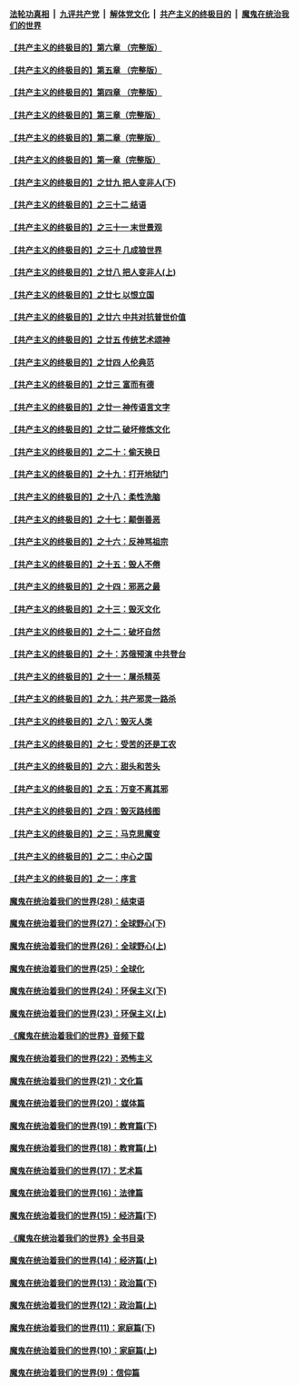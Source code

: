####  [法轮功真相](../../../../basic/blob/master/README.md?t=04021830) &nbsp;|&nbsp; [九评共产党](../../../../9ping.md/blob/master/README.md?t=04021830) &nbsp;|&nbsp; [解体党文化](../../../../jtdwh.md/blob/master/README.md?t=04021830)  &nbsp;|&nbsp; [共产主义的终极目的](../../../../gczydzjmd.md/blob/master/README.md?t=04021830) &nbsp;|&nbsp; [魔鬼在统治我们的世界](../../../../mgztzwmdsj.md/blob/master/README.md?t=04021830) 

#### [【共产主义的终极目的】第六章 （完整版）](../pages/nsc422/n11428913.md?t=04021830) 

#### [【共产主义的终极目的】第五章 （完整版）](../pages/nsc422/n11428912.md?t=04021830) 

#### [【共产主义的终极目的】第四章 （完整版）](../pages/nsc422/n11428907.md?t=04021830) 

#### [【共产主义的终极目的】第三章（完整版）](../pages/nsc422/n11428848.md?t=04021830) 

#### [【共产主义的终极目的】第二章（完整版）](../pages/nsc422/n11428831.md?t=04021830) 

#### [【共产主义的终极目的】第一章（完整版）](../pages/nsc422/n11417651.md?t=04021830) 

#### [【共产主义的终极目的】之廿九 把人变非人(下)](../pages/nsc422/n11344140.md?t=04021830) 

#### [【共产主义的终极目的】之三十二 结语](../pages/nsc422/n11360535.md?t=04021830) 

#### [【共产主义的终极目的】之三十一 末世景观](../pages/nsc422/n11351129.md?t=04021830) 

#### [【共产主义的终极目的】之三十 几成狼世界](../pages/nsc422/n11348280.md?t=04021830) 

#### [【共产主义的终极目的】之廿八 把人变非人(上)](../pages/nsc422/n11340492.md?t=04021830) 

#### [【共产主义的终极目的】之廿七 以恨立国](../pages/nsc422/n11336944.md?t=04021830) 

#### [【共产主义的终极目的】之廿六 中共对抗普世价值](../pages/nsc422/n11324785.md?t=04021830) 

#### [【共产主义的终极目的】之廿五 传统艺术颂神](../pages/nsc422/n11296396.md?t=04021830) 

#### [【共产主义的终极目的】之廿四 人伦典范](../pages/nsc422/n11296397.md?t=04021830) 

#### [【共产主义的终极目的】之廿三 富而有德](../pages/nsc422/n11283598.md?t=04021830) 

#### [【共产主义的终极目的】之廿一 神传语言文字](../pages/nsc422/n11263265.md?t=04021830) 

#### [【共产主义的终极目的】之廿二 破坏修炼文化](../pages/nsc422/n11245728.md?t=04021830) 

#### [【共产主义的终极目的】之二十：偷天换日](../pages/nsc422/n11238846.md?t=04021830) 

#### [【共产主义的终极目的】之十九：打开地狱门](../pages/nsc422/n11206376.md?t=04021830) 

#### [【共产主义的终极目的】之十八：柔性洗脑](../pages/nsc422/n11199994.md?t=04021830) 

#### [【共产主义的终极目的】之十七：颠倒善恶](../pages/nsc422/n11179782.md?t=04021830) 

#### [【共产主义的终极目的】之十六：反神骂祖宗](../pages/nsc422/n11166798.md?t=04021830) 

#### [【共产主义的终极目的】之十五：毁人不倦](../pages/nsc422/n11166792.md?t=04021830) 

#### [【共产主义的终极目的】之十四：邪恶之最](../pages/nsc422/n11150249.md?t=04021830) 

#### [【共产主义的终极目的】之十三：毁灭文化](../pages/nsc422/n11135227.md?t=04021830) 

#### [【共产主义的终极目的】之十二：破坏自然](../pages/nsc422/n11135214.md?t=04021830) 

#### [【共产主义的终极目的】之十：苏俄预演 中共登台](../pages/nsc422/n11118424.md?t=04021830) 

#### [【共产主义的终极目的】之十一：屠杀精英](../pages/nsc422/n11118442.md?t=04021830) 

#### [【共产主义的终极目的】之九：共产邪灵一路杀](../pages/nsc422/n11114139.md?t=04021830) 

#### [【共产主义的终极目的】之八：毁灭人类](../pages/nsc422/n11108503.md?t=04021830) 

#### [【共产主义的终极目的】之七：受苦的还是工农](../pages/nsc422/n11101809.md?t=04021830) 

#### [【共产主义的终极目的】之六：甜头和苦头](../pages/nsc422/n11096971.md?t=04021830) 

#### [【共产主义的终极目的】之五：万变不离其邪](../pages/nsc422/n11091285.md?t=04021830) 

#### [【共产主义的终极目的】之四：毁灭路线图](../pages/nsc422/n11086284.md?t=04021830) 

#### [【共产主义的终极目的】之三：马克思魔变](../pages/nsc422/n11061941.md?t=04021830) 

#### [【共产主义的终极目的】之二：中心之国](../pages/nsc422/n11047728.md?t=04021830) 

#### [【共产主义的终极目的】之一：序言](../pages/nsc422/n11086077.md?t=04021830) 

#### [魔鬼在统治着我们的世界(28)：结束语](../pages/nsc422/n10936246.md?t=04021830) 

#### [魔鬼在统治着我们的世界(27)：全球野心(下)](../pages/nsc422/n10928319.md?t=04021830) 

#### [魔鬼在统治着我们的世界(26)：全球野心(上)](../pages/nsc422/n10900318.md?t=04021830) 

#### [魔鬼在统治着我们的世界(25)：全球化](../pages/nsc422/n10788205.md?t=04021830) 

#### [魔鬼在统治着我们的世界(24)：环保主义(下)](../pages/nsc422/n10695307.md?t=04021830) 

#### [魔鬼在统治着我们的世界(23)：环保主义(上)](../pages/nsc422/n10688613.md?t=04021830) 

#### [《魔鬼在统治着我们的世界》音频下载](../pages/nsc422/n10635553.md?t=04021830) 

#### [魔鬼在统治着我们的世界(22)：恐怖主义](../pages/nsc422/n10614727.md?t=04021830) 

#### [魔鬼在统治着我们的世界(21)：文化篇](../pages/nsc422/n10597706.md?t=04021830) 

#### [魔鬼在统治着我们的世界(20)：媒体篇](../pages/nsc422/n10586579.md?t=04021830) 

#### [魔鬼在统治着我们的世界(19)：教育篇(下)](../pages/nsc422/n10564808.md?t=04021830) 

#### [魔鬼在统治着我们的世界(18)：教育篇(上)](../pages/nsc422/n10526970.md?t=04021830) 

#### [魔鬼在统治着我们的世界(17)：艺术篇](../pages/nsc422/n10499093.md?t=04021830) 

#### [魔鬼在统治着我们的世界(16)：法律篇](../pages/nsc422/n10485969.md?t=04021830) 

#### [魔鬼在统治着我们的世界(15)：经济篇(下)](../pages/nsc422/n10469975.md?t=04021830) 

#### [《魔鬼在统治着我们的世界》全书目录](../pages/nsc422/n10464261.md?t=04021830) 

#### [魔鬼在统治着我们的世界(14)：经济篇(上)](../pages/nsc422/n10457370.md?t=04021830) 

#### [魔鬼在统治着我们的世界(13)：政治篇(下)](../pages/nsc422/n10448270.md?t=04021830) 

#### [魔鬼在统治着我们的世界(12)：政治篇(上)](../pages/nsc422/n10444576.md?t=04021830) 

#### [魔鬼在统治着我们的世界(11)：家庭篇(下)](../pages/nsc422/n10440961.md?t=04021830) 

#### [魔鬼在统治着我们的世界(10)：家庭篇(上)](../pages/nsc422/n10435448.md?t=04021830) 

#### [魔鬼在统治着我们的世界(9)：信仰篇](../pages/nsc422/n10432159.md?t=04021830) 

